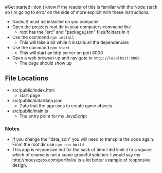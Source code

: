 #Get started
I don't know if the reader of this is familiar with the Node stack so I'm going to error on the side of more explicit with these instructions.
- NodeJS must be installed on you computer
- Open the projects root dir in your computers command line
  - root has the "src" and "package.json" files/folders in it
- Use the command ```npm install```
  - This will take a bit while it installs all the dependencies
- Use the command ```npm start```
  - This will start an http server on port 8000
- Open a web browser up and navigate to ```http://localhost:8000```
  - The page should show up
  
## File Locations
- src/public/index.html
  - start page
- src/public/data/data.json
  - Data that the app uses to create game objects
- src/public/main.js
  - The entry point for my JavaScript
    
### Notes
- If you change the "data.json" you will need to transpile the code again. From the root dir use ```npm run build```
- This app is responsive but for the sack of time I did limit it to a square which of course is not a super graceful solution. I would say my http://mousezero.com/portfolio/ is a lot better example of responsive design. 
